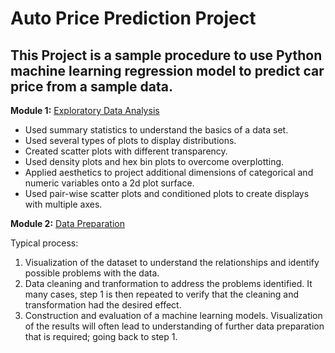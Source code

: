 # Auto Price Prediction Project
## This Project is a sample procedure to use Python machine learning regression model to predict car price from a sample data.

**Module 1:** [Exploratory Data Analysis](./exploratoryDataAnalysis.py)
- Used summary statistics to understand the basics of a data set.
- Used several types of plots to display distributions.
- Created scatter plots with different transparency.
- Used density plots and hex bin plots to overcome overplotting.
- Applied aesthetics to project additional dimensions of categorical and numeric variables onto a 2d plot surface.
- Used pair-wise scatter plots and conditioned plots to create displays with multiple axes.

**Module 2:** [Data Preparation](./dataPreparation.py)

Typical process:
1. Visualization  of the dataset to understand the relationships and identify possible problems with the data.
2. Data cleaning and tranformation to address the problems identified. It many cases, step 1 is then repeated to verify that the cleaning and transformation had the desired effect.
3. Construction and evaluation of a machine learning models. Visualization of the results will often lead to understanding of further data preparation that is required; going back to step 1.
                    
                    
